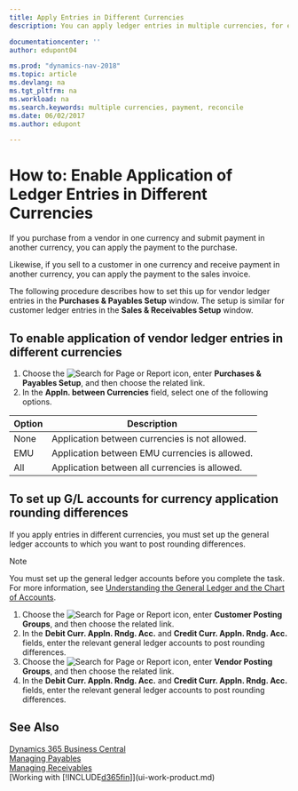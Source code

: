 ```yaml
---
title: Apply Entries in Different Currencies
description: You can apply ledger entries in multiple currencies, for example, if you sell in one currency and receive payment in another.

documentationcenter: ''
author: edupont04

ms.prod: "dynamics-nav-2018"
ms.topic: article
ms.devlang: na
ms.tgt_pltfrm: na
ms.workload: na
ms.search.keywords: multiple currencies, payment, reconcile
ms.date: 06/02/2017
ms.author: edupont

---
```

# How to: Enable Application of Ledger Entries in Different Currencies
If you purchase from a vendor in one currency and submit payment in another currency, you can apply the payment to the purchase.

Likewise, if you sell to a customer in one currency and receive payment in another currency, you can apply the payment to the sales invoice.

The following procedure describes how to set this up for vendor ledger entries in the **Purchases & Payables Setup** window. The setup is similar for customer ledger entries in the **Sales & Receivables Setup** window.

## To enable application of vendor ledger entries in different currencies
1. Choose the ![Search for Page or Report](media/ui-search/search_small.png "Search for Page or Report icon") icon, enter **Purchases & Payables Setup**, and then choose the related link.
2. In the **Appln. between Currencies** field, select one of the following options.

| Option | Description |
| --- | --- |
| None |Application between currencies is not allowed. |
| EMU |Application between EMU currencies is allowed. |
| All |Application between all currencies is allowed. |

## To set up G/L accounts for currency application rounding differences  
If you apply entries in different currencies, you must set up the general ledger accounts to which you want to post rounding differences.  

> [!NOTE]  
>  You must set up the general ledger accounts before you complete the task. For more information, see [Understanding the General Ledger and the Chart of Accounts](finance-general-ledger.md).

1. Choose the ![Search for Page or Report](media/ui-search/search_small.png "Search for Page or Report icon") icon, enter **Customer Posting Groups**, and then choose the related link.  
2. In the **Debit Curr. Appln. Rndg. Acc.** and **Credit Curr. Appln. Rndg. Acc.** fields, enter the relevant general ledger accounts to post rounding differences.  
3. Choose the ![Search for Page or Report](media/ui-search/search_small.png "Search for Page or Report icon") icon, enter **Vendor Posting Groups**, and then choose the related link.  
4. In the **Debit Curr. Appln. Rndg. Acc.** and **Credit Curr. Appln. Rndg. Acc.** fields, enter the relevant general ledger accounts to post rounding differences.  

## See Also
[Dynamics 365 Business Central](https://docs.microsoft.com/dynamics365/business-central/)  
[Managing Payables](payables-manage-payables.md)  
[Managing Receivables](receivables-manage-receivables.md)  
[Working with [!INCLUDE[d365fin](includes/d365fin_md.md)]](ui-work-product.md)
